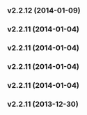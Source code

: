 <a name="v2.2.12"></a>
### v2.2.12 (2014-01-09)

<a name="v2.2.11"></a>
### v2.2.11 (2014-01-04)

<a name="v2.2.11"></a>
### v2.2.11 (2014-01-04)

<a name="v2.2.11"></a>
### v2.2.11 (2014-01-04)

<a name="v2.2.11"></a>
### v2.2.11 (2014-01-04)

<a name="v2.2.11"></a>
### v2.2.11 (2013-12-30)


